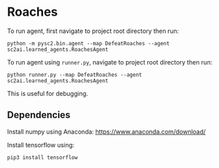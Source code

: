 # Roaches

To run agent, first navigate to project root directory then run:

`python -m pysc2.bin.agent --map DefeatRoaches --agent sc2ai.learned_agents.RoachesAgent`

To run agent using `runner.py`, navigate to project root directory then run:

`python runner.py --map DefeatRoaches --agent sc2ai.learned_agents.RoachesAgent`

This is useful for debugging. 

## Dependencies
Install numpy using Anaconda: https://www.anaconda.com/download/

Install tensorflow using:


`pip3 install tensorflow`

